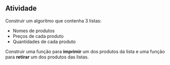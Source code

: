 ## Atividade

Construir um algoritmo que contenha 3 listas:
 - Nomes de produtos
 - Preços de cada produto
 - Quantidades de cada produto

Construir uma função para **imprimir** um dos produtos da lista e uma função para **retirar** um dos produtos das listas.
